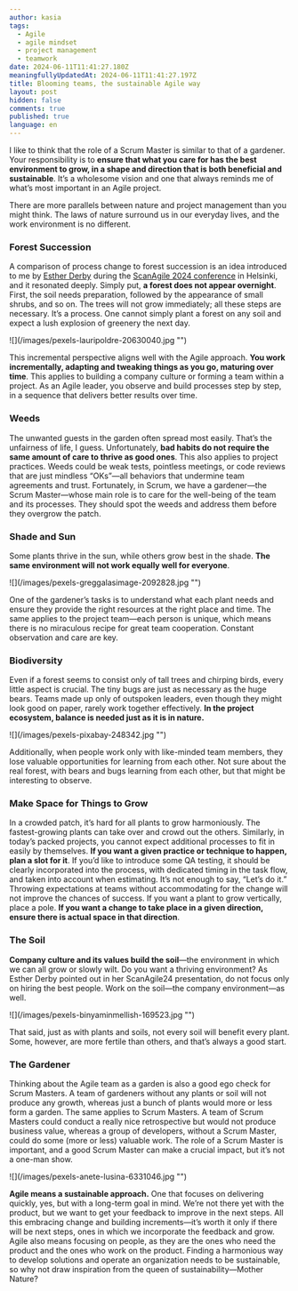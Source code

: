 ```yaml
---
author: kasia
tags:
  - Agile
  - agile mindset
  - project management
  - teamwork
date: 2024-06-11T11:41:27.180Z
meaningfullyUpdatedAt: 2024-06-11T11:41:27.197Z
title: Blooming teams, the sustainable Agile way
layout: post
hidden: false
comments: true
published: true
language: en
---
```

I like to think that the role of a Scrum Master is similar to that of a gardener. Your responsibility is to **ensure that what you care for has the best environment to grow, in a shape and direction that is both beneficial and sustainable**. It’s a wholesome vision and one that always reminds me of what’s most important in an Agile project.

There are more parallels between nature and project management than you might think. The laws of nature surround us in our everyday lives, and the work environment is no different.

### Forest Succession

A comparison of process change to forest succession is an idea introduced to me by [Esther Derby](https://estherderby.com/) during the [ScanAgile 2024 conference](https://www.scan-agile.org/previous/scanagile-2024/program-2024/) in Helsinki, and it resonated deeply. Simply put, **a forest does not appear overnight**. First, the soil needs preparation, followed by the appearance of small shrubs, and so on. The trees will not grow immediately; all these steps are necessary. It’s a process. One cannot simply plant a forest on any soil and expect a lush explosion of greenery the next day.

<div className="image">![](/images/pexels-lauripoldre-20630040.jpg "")</div>

This incremental perspective aligns well with the Agile approach. **You work incrementally, adapting and tweaking things as you go, maturing over time**. This applies to building a company culture or forming a team within a project. As an Agile leader, you observe and build processes step by step, in a sequence that delivers better results over time.

### Weeds

The unwanted guests in the garden often spread most easily. That’s the unfairness of life, I guess. Unfortunately, **bad habits do not require the same amount of care to thrive as good ones**. This also applies to project practices. Weeds could be weak tests, pointless meetings, or code reviews that are just mindless “OKs”—all behaviors that undermine team agreements and trust. Fortunately, in Scrum, we have a gardener—the Scrum Master—whose main role is to care for the well-being of the team and its processes. They should spot the weeds and address them before they overgrow the patch.

### Shade and Sun

Some plants thrive in the sun, while others grow best in the shade. **The same environment will not work equally well for everyone**. 

<div className="image">![](/images/pexels-greggalasimage-2092828.jpg "")</div>

One of the gardener’s tasks is to understand what each plant needs and ensure they provide the right resources at the right place and time. The same applies to the project team—each person is unique, which means there is no miraculous recipe for great team cooperation. Constant observation and care are key.

### Biodiversity

Even if a forest seems to consist only of tall trees and chirping birds, every little aspect is crucial. The tiny bugs are just as necessary as the huge bears. Teams made up only of outspoken leaders, even though they might look good on paper, rarely work together effectively. **In the project ecosystem, balance is needed just as it is in nature.** 

<div className="image">![](/images/pexels-pixabay-248342.jpg "")</div>

Additionally, when people work only with like-minded team members, they lose valuable opportunities for learning from each other. Not sure about the real forest, with bears and bugs learning from each other, but that might be interesting to observe.

### Make Space for Things to Grow

In a crowded patch, it’s hard for all plants to grow harmoniously. The fastest-growing plants can take over and crowd out the others. Similarly, in today’s packed projects, you cannot expect additional processes to fit in easily by themselves. **If you want a given practice or technique to happen, plan a slot for it**. If you’d like to introduce some QA testing, it should be clearly incorporated into the process, with dedicated timing in the task flow, and taken into account when estimating. It’s not enough to say, “Let’s do it.” Throwing expectations at teams without accommodating for the change will not improve the chances of success. If you want a plant to grow vertically, place a pole. **If you want a change to take place in a given direction, ensure there is actual space in that direction**.

### The Soil

**Company culture and its values build the soil**—the environment in which we can all grow or slowly wilt. Do you want a thriving environment? As Esther Derby pointed out in her ScanAgile24 presentation, do not focus only on hiring the best people. Work on the soil—the company environment—as well. 

<div className="image">![](/images/pexels-binyaminmellish-169523.jpg "")</div>

That said, just as with plants and soils, not every soil will benefit every plant. Some, however, are more fertile than others, and that’s always a good start.

### The Gardener

Thinking about the Agile team as a garden is also a good ego check for Scrum Masters. A team of gardeners without any plants or soil will not produce any growth, whereas just a bunch of plants would more or less form a garden. The same applies to Scrum Masters. A team of Scrum Masters could conduct a really nice retrospective but would not produce business value, whereas a group of developers, without a Scrum Master, could do some (more or less) valuable work. The role of a Scrum Master is important, and a good Scrum Master can make a crucial impact, but it’s not a one-man show.

<div className="image">![](/images/pexels-anete-lusina-6331046.jpg "")</div>

**Agile means a sustainable approach.** One that focuses on delivering quickly, yes, but with a long-term goal in mind. We’re not there yet with the product, but we want to get your feedback to improve in the next steps. All this embracing change and building increments—it’s worth it only if there will be next steps, ones in which we incorporate the feedback and grow. Agile also means focusing on people, as they are the ones who need the product and the ones who work on the product. Finding a harmonious way to develop solutions and operate an organization needs to be sustainable, so why not draw inspiration from the queen of sustainability—Mother Nature?
